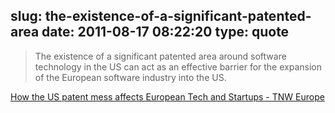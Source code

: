 slug: the-existence-of-a-significant-patented-area
date: 2011-08-17 08:22:20
type: quote
---

> The existence of a significant patented area around software technology in the US can act as an effective barrier for the expansion of the European software industry into the US.

[How the US patent mess affects European Tech and Startups - TNW Europe](http://thenextweb.com/eu/2011/08/13/how-the-us-patent-mess-affects-european-tech-and-startups/)
